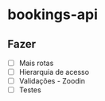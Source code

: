# bookings-api
## Fazer
- [ ] Mais rotas
- [ ] Hierarquia de acesso
- [ ] Validações - Zoodin
- [ ] Testes